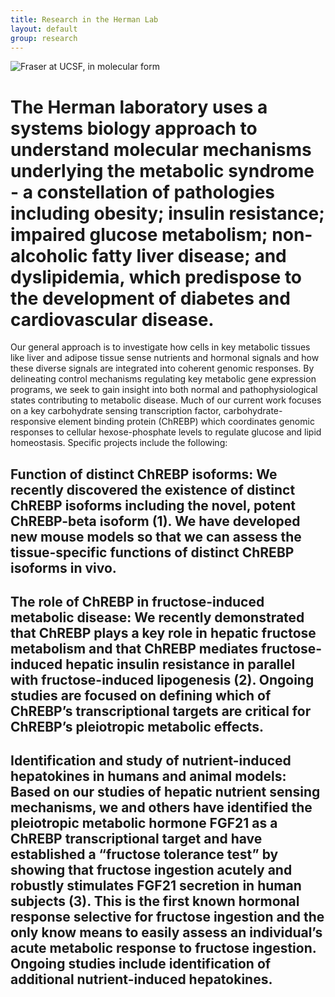 ```yaml
---
title: Research in the Herman Lab
layout: default
group: research
---
```


<img class="img-fluid mx-auto d-block" src="/static/img/fraseratucsf.jpg" alt="Fraser at UCSF, in molecular form">

# The Herman laboratory uses a systems biology approach to understand molecular mechanisms underlying the metabolic syndrome - a constellation of pathologies including obesity; insulin resistance; impaired glucose metabolism; non-alcoholic fatty liver disease; and dyslipidemia, which predispose to the development of diabetes and cardiovascular disease.

Our general approach is to investigate how cells in key metabolic tissues like liver and adipose tissue sense nutrients and hormonal signals and how these diverse signals are integrated into coherent genomic responses.  By delineating control mechanisms regulating key metabolic gene expression programs, we seek to gain insight into both normal and pathophysiological states contributing to metabolic disease.   Much of our current work focuses on a key carbohydrate sensing transcription factor, carbohydrate-responsive element binding protein (ChREBP) which coordinates genomic responses to cellular hexose-phosphate levels to regulate glucose and lipid homeostasis.  Specific projects include the following: 

## Function of distinct ChREBP isoforms: We recently discovered the existence of distinct ChREBP isoforms including the novel, potent ChREBP-beta isoform (1). We have developed new mouse models so that we can assess the tissue-specific functions of distinct ChREBP isoforms in vivo. 

## The role of ChREBP in fructose-induced metabolic disease:  We recently demonstrated that ChREBP plays a key role in hepatic fructose metabolism and that ChREBP mediates fructose-induced hepatic insulin resistance in parallel with fructose-induced lipogenesis (2).  Ongoing studies are focused on defining which of ChREBP’s transcriptional targets are critical for ChREBP’s pleiotropic metabolic effects.

## Identification and study of nutrient-induced hepatokines in humans and animal models:  Based on our studies of hepatic nutrient sensing mechanisms, we and others have identified the pleiotropic metabolic hormone FGF21 as a ChREBP transcriptional target and have established a “fructose tolerance test” by showing that fructose ingestion acutely and robustly stimulates FGF21 secretion in human subjects (3).  This is the first known hormonal response selective for fructose ingestion and the only know means to easily assess an individual’s acute metabolic response to fructose ingestion.  Ongoing studies include identification of additional nutrient-induced hepatokines.
